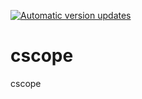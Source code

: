 [![Automatic version updates](https://github.com/ZOSOpenTools/cscopeport/actions/workflows/bump.yml/badge.svg)](https://github.com/ZOSOpenTools/cscopeport/actions/workflows/bump.yml)

# cscope

cscope

